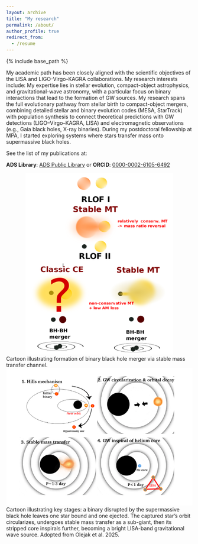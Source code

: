 ```yaml
---
layout: archive
title: "My research"
permalink: /about/
author_profile: true
redirect_from:
  - /resume
---
```


{% include base_path %}


My academic path has been closely aligned with the scientific objectives of the LISA and LIGO-Virgo-KAGRA collaborations. My research interests include:
My expertise lies in stellar evolution, compact-object astrophysics, and gravitational-wave astronomy, with a particular focus on binary interactions that lead to the formation of GW sources. My research spans the full evolutionary pathway from stellar birth to compact-object mergers, combining detailed stellar and binary evolution codes (MESA, StarTrack) with population synthesis to connect theoretical predictions with GW detections (LIGO–Virgo–KAGRA, LISA) and electromagnetic observations (e.g., Gaia black holes, X-ray binaries). During my postdoctoral fellowship at MPA, I started exploring systems where stars transfer mass onto supermassive black holes.

See the list of my publications at:

**ADS Library**: [ADS Public Library](https://ui.adsabs.harvard.edu/public-libraries/U0LMup96RQe2hPXDjU3Mcw) or
**ORCID**: [0000-0002-6105-6492](https://orcid.org/0000-0002-6105-6492)

 <div style="text-align: center;">
  <img src="./../images/CE_vs_SMT.png" width="400"/>
</div>
Cartoon illustrating formation of binary black hole merger via stable mass transfer channel.

 <div style="text-align: center;">
  <img src="./../images/SMBH_hills.png" width="600"/>
</div>
Cartoon illustrating key stages: a binary disrupted by the supermassive black hole leaves one star bound and one ejected. The captured star’s orbit circularizes, undergoes stable mass transfer as a sub-giant, then its stripped core inspirals further, becoming a bright LISA-band gravitational wave source. Adopted from Olejak et al. 2025. 
